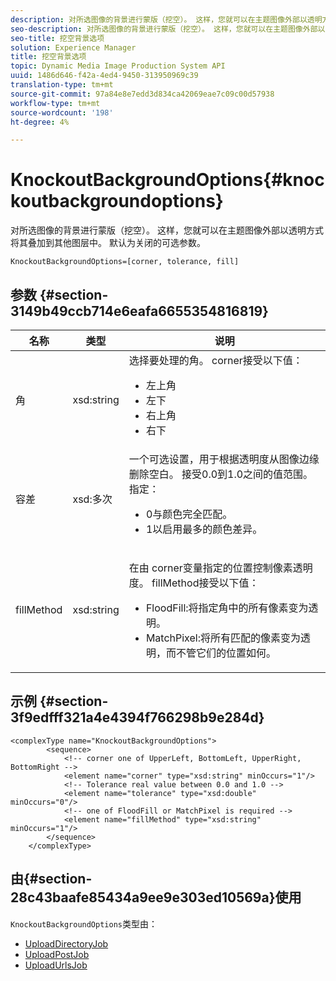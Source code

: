 ```yaml
---
description: 对所选图像的背景进行蒙版（挖空）。 这样，您就可以在主题图像外部以透明方式将其叠加到其他图层中。 默认为关闭的可选参数。
seo-description: 对所选图像的背景进行蒙版（挖空）。 这样，您就可以在主题图像外部以透明方式将其叠加到其他图层中。 默认为关闭的可选参数。
seo-title: 挖空背景选项
solution: Experience Manager
title: 挖空背景选项
topic: Dynamic Media Image Production System API
uuid: 1486d646-f42a-4ed4-9450-313950969c39
translation-type: tm+mt
source-git-commit: 97a84e8e7edd3d834ca42069eae7c09c00d57938
workflow-type: tm+mt
source-wordcount: '198'
ht-degree: 4%

---
```



# KnockoutBackgroundOptions{#knockoutbackgroundoptions}

对所选图像的背景进行蒙版（挖空）。 这样，您就可以在主题图像外部以透明方式将其叠加到其他图层中。 默认为关闭的可选参数。

`KnockoutBackgroundOptions=[corner, tolerance, fill]`

## 参数 {#section-3149b49ccb714e6eafa6655354816819}

<table id="table_68131DE0A3C84908A43C6F7777F20973"> 
 <thead> 
  <tr> 
   <th colname="col1" class="entry"> 名称 </th> 
   <th colname="col2" class="entry"> 类型 </th> 
   <th colname="col3" class="entry"> 说明 </th> 
  </tr> 
 </thead>
 <tbody> 
  <tr> 
   <td colname="col1"> <span class="codeph"> <span class="varname"> 角</span> </span> </td> 
   <td colname="col2"> <span class="codeph"> xsd:string</span> </td> 
   <td colname="col3">选择要处理的角。 <span class="codeph"> </span> corner接受以下值： 
    <ul id="ul_36C2F07706764A7081010D5521BF3096">
     <li id="li_CBACE5C6AA8C48D3BEE033D3AE03AF3C"><span class="codeph"> 左上角</span></li>
     <li id="li_49AC53536B4B4D2CA3DD89E2A2B2E95D"><span class="codeph"> 左下</span></li>
     <li id="li_7AD372FF4A9B48F0A16964EE9CB3EE88"><span class="codeph"> 右上角</span></li>
     <li id="li_D31476DD9A8E4BDBB13A6DDA46547877"><span class="codeph"> 右下</span></li>
    </ul></td> 
  </tr> 
  <tr> 
   <td colname="col1"> <span class="codeph"> <span class="varname"> 容差</span> </span> </td> 
   <td colname="col2"> <span class="codeph"> xsd:多次</span> </td> 
   <td colname="col3">一个可选设置，用于根据透明度从图像边缘删除空白。 接受0.0到1.0之间的值范围。指定： 
    <ul id="ul_FE5423B857AE43FCBA7A9AEA76C754CC">
     <li id="li_01E3BD0AB8DA4C408B47CB02B269404A">0与颜色完全匹配。 </li>
     <li id="li_FCE21384265D4ECE9C0D785F1BB32C3A">1以启用最多的颜色差异。 </li>
    </ul></td> 
  </tr> 
  <tr> 
   <td colname="col1"> <span class="codeph"> <span class="varname"> fillMethod</span> </span> </td> 
   <td colname="col2"> <span class="codeph"> xsd:string</span> </td> 
   <td colname="col3"> <p>在由<span class="codeph"><span class="varname"> corner</span></span>变量指定的位置控制像素透明度。 <span class="codeph"> fillMethod</span>接受以下值： </p> 
    <ul id="ul_D95F3B613D344BB89487ED09D83F9217"> 
     <li id="li_3D7B7CA1B9094D16A98E0BA3D962E97F"> <span class="codeph"> FloodFill</span>:将指定角中的所有像素变为透明。 </li> 
     <li id="li_F97343C3DA7644BCBD1748AD8F9DCE2E"> <span class="codeph"> MatchPixel</span>:将所有匹配的像素变为透明，而不管它们的位置如何。 </li> 
    </ul> </td> 
  </tr> 
 </tbody> 
</table>

## 示例 {#section-3f9edfff321a4e4394f766298b9e284d}

```
<complexType name="KnockoutBackgroundOptions">
        <sequence>
            <!-- corner one of UpperLeft, BottomLeft, UpperRight, BottomRight -->
            <element name="corner" type="xsd:string" minOccurs="1"/>
            <!-- Tolerance real value between 0.0 and 1.0 -->
            <element name="tolerance" type="xsd:double" minOccurs="0"/>
            <!-- one of FloodFill or MatchPixel is required -->
            <element name="fillMethod" type="xsd:string" minOccurs="1"/>
        </sequence>
    </complexType>
```

## 由{#section-28c43baafe85434a9ee9e303ed10569a}使用

`KnockoutBackgroundOptions`类型由：

* [UploadDirectoryJob](../../types/c-data-types/r-upload-directory-job.md#reference-e707ebf53b074c49ad983d1886e0bbb6)
* [UploadPostJob](../../types/c-data-types/r-upload-post-job.md#reference-bca2339b593f4637a687c33937215ef4)
* [UploadUrlsJob](../../types/c-data-types/r-upload-urls-job.md#reference-8e9bc895268c4321b233dbeadc990398)

